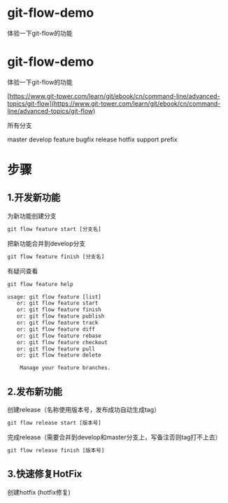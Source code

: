 # git-flow-demo
体验一下git-flow的功能


# git-flow-demo
体验一下git-flow的功能

[https://www.git-tower.com/learn/git/ebook/cn/command-line/advanced-topics/git-flow](https://www.git-tower.com/learn/git/ebook/cn/command-line/advanced-topics/git-flow)

所有分支

master
develop
feature
bugfix
release
hotfix
support
prefix


# 步骤

## 1.开发新功能

为新功能创建分支
```cmd
git flow feature start [分支名]
```
把新功能合并到develop分支
```cmd
git flow feature finish [分支名]
```

有疑问查看 
```cmd
git flow feature help
```


```cmd
usage: git flow feature [list]
   or: git flow feature start
   or: git flow feature finish
   or: git flow feature publish
   or: git flow feature track
   or: git flow feature diff
   or: git flow feature rebase
   or: git flow feature checkout
   or: git flow feature pull
   or: git flow feature delete

    Manage your feature branches.
```


## 2.发布新功能

创建release（名称使用版本号，发布成功自动生成tag）
```cmd
git flow release start [版本号]
```

完成release（需要合并到develop和master分支上，写备注否则tag打不上去）
```cmd
git flow release finish [版本号]
```

## 3.快速修复HotFix

创建hotfix (hotfix修复)